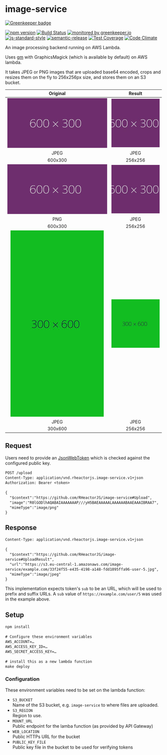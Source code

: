# image-service

[![Greenkeeper badge](https://badges.greenkeeper.io/RHeactorJS/image-service.svg)](https://greenkeeper.io/)
  
[![npm version](https://img.shields.io/npm/v/@rheactorjs/image-service.svg)](https://www.npmjs.com/package/@rheactorjs/image-service)
[![Build Status](https://travis-ci.org/RHeactorJS/image-service.svg?branch=master)](https://travis-ci.org/RHeactorJS/image-service)
[![monitored by greenkeeper.io](https://img.shields.io/badge/greenkeeper.io-monitored-brightgreen.svg)](http://greenkeeper.io/) 
[![js-standard-style](https://img.shields.io/badge/code%20style-standard-brightgreen.svg)](http://standardjs.com/)
[![semantic-release](https://img.shields.io/badge/semver-semantic%20release-e10079.svg)](https://github.com/semantic-release/semantic-release)
[![Test Coverage](https://codeclimate.com/github/RHeactorJS/image-service/badges/coverage.svg)](https://codeclimate.com/github/RHeactorJS/image-service/coverage)
[![Code Climate](https://codeclimate.com/github/RHeactorJS/image-service/badges/gpa.svg)](https://codeclimate.com/github/RHeactorJS/image-service)

An image processing backend running on AWS Lambda.

Uses [gm](https://www.npmjs.com/package/gm) with GraphicsMagick (which is available by default)
on AWS lambda.

It takes JPEG or PNG images that are uploaded base64 encoded, crops and resizes them on the fly to
256x256px size, and stores them on an S3 bucket.

| Original | Result  |
|:--------:|:-------:|
| ![Original](./test/data/d4d4d4.jpg) | ![Result](./doc/d4d4d4-resized.jpg) |
| JPEG  | JPEG |
| 600x300  | 256x256 |
| ![Original](./test/data/d4d4d4.png) | ![Result](./doc/d4d4d4-png-resized.jpg) |
| PNG  | JPEG |
| 600x300  | 256x256 |
| ![Original](./test/data/11154d.jpg) | ![Result](./doc/11154d-resized.jpg) |
| JPEG  | JPEG | 
| 300x600  | 256x256 |

## Request

Users need to provide an [JsonWebToken](https://jwt.io/) which is checked against the configured public key.

    POST /upload
    Content-Type: application/vnd.rheactorjs.image-service.v1+json
    Authorization: Bearer <token>
    
    {
      "$context":"https://github.com/RHeactorJS/image-service#Upload",
      "image":"R0lGODlhAQABAIAAAAAAAP///yH5BAEAAAAALAAAAAABAAEAAAIBRAA7",
      "mimeType":"image/png"
    }

## Response

    Content-Type: application/vnd.rheactorjs.image-service.v1+json
    
    {
      "$context":"https://github.com/RHeactorJS/image-service#UploadResult",
      "url":"https://s3.eu-central-1.amazonaws.com/image-service/example.com/33f24f55-e435-4198-a148-fdd1095ffa96-user-5.jpg",
      "mimeType":"image/jpeg"
    }

This implementation expects token's `sub` to be an URL, which will be used to prefix and suffix URLs. 
A `sub` value of `https://example.com/user/5` was used in the example above.

## Setup

    npm install
    
    # Configure these environment variables
    AWS_ACCOUNT=…
    AWS_ACCESS_KEY_ID=…
    AWS_SECRET_ACCESS_KEY=…
    
    # install this as a new lambda function
    make deploy

### Configuration

These environment variables need to be set on the lambda function:

 - `S3_BUCKET`  
   Name of the S3 bucket, e.g. `image-service` to where files are uploaded.
 - `S3_REGION`  
   Region to use.
 - `MOUNT_URL`  
   Public endpoint for the lamba function (as provided by API Gateway)
 - `WEB_LOCATION`  
   Public HTTPs URL for the bucket
 - `PUBLIC_KEY_FILE`  
   Public key file in the bucket to be used for verifying tokens
